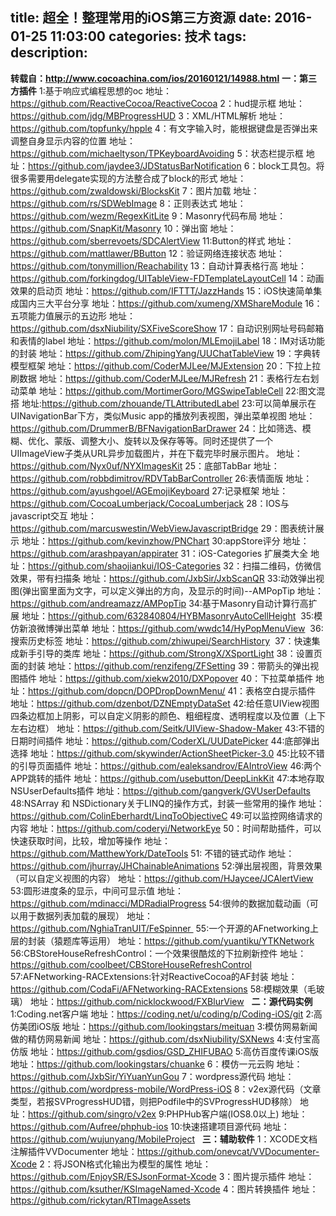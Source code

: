 title: 超全！整理常用的iOS第三方资源
date: 2016-01-25 11:03:00
categories: 技术
tags: 
description:
---
**转载自：http://www.cocoachina.com/ios/20160121/14988.html**
**一：第三方插件**
1:基于响应式编程思想的oc
地址：https://github.com/ReactiveCocoa/ReactiveCocoa
2：hud提示框
地址：https://github.com/jdg/MBProgressHUD
3：XML/HTML解析
地址：https://github.com/topfunky/hpple
4：有文字输入时，能根据键盘是否弹出来调整自身显示内容的位置
地址：https://github.com/michaeltyson/TPKeyboardAvoiding
5：状态栏提示框
地址：https://github.com/jaydee3/JDStatusBarNotification
6：block工具包。将很多需要用delegate实现的方法整合成了block的形式
地址：https://github.com/zwaldowski/BlocksKit
7：图片加载
地址：https://github.com/rs/SDWebImage
8：正则表达式
地址：https://github.com/wezm/RegexKitLite
9：Masonry代码布局
地址：https://github.com/SnapKit/Masonry
10：弹出窗
地址：https://github.com/sberrevoets/SDCAlertView
11:Button的样式
地址：https://github.com/mattlawer/BButton
12：验证网络连接状态
地址：https://github.com/tonymillion/Reachability
13：自动计算表格行高
地址：https://github.com/forkingdog/UITableView-FDTemplateLayoutCell
14：动画效果的启动页
地址：https://github.com/IFTTT/JazzHands
15：iOS快速简单集成国内三大平台分享
地址：https://github.com/xumeng/XMShareModule
16：五项能力值展示的五边形
地址：https://github.com/dsxNiubility/SXFiveScoreShow
17：自动识别网址号码邮箱和表情的label
地址：https://github.com/molon/MLEmojiLabel
18：IM对话功能的封装
地址：https://github.com/ZhipingYang/UUChatTableView
19：字典转模型框架
地址：https://github.com/CoderMJLee/MJExtension
20：下拉上拉刷数据
地址：https://github.com/CoderMJLee/MJRefresh
21：表格行左右划动菜单
地址：https://github.com/MortimerGoro/MGSwipeTableCell
22:图文混搭
地址:https://github.com/zhouande/TLAttributedLabel
23:可以简单展示在UINavigationBar下方，类似Music app的播放列表视图，弹出菜单视图
地址：https://github.com/DrummerB/BFNavigationBarDrawer
24：比如筛选、模糊、优化、蒙版、调整大小、旋转以及保存等等。同时还提供了一个UIImageView子类从URL异步加载图片，并在下载完毕时展示图片。
地址：https://github.com/Nyx0uf/NYXImagesKit
25：底部TabBar
地址：https://github.com/robbdimitrov/RDVTabBarController
26:表情面版
地址：https://github.com/ayushgoel/AGEmojiKeyboard
27:记录框架
地址：https://github.com/CocoaLumberjack/CocoaLumberjack
28：IOS与javascript交互
地址：https://github.com/marcuswestin/WebViewJavascriptBridge
29：图表统计展示
地址：https://github.com/kevinzhow/PNChart
30:appStore评分
地址：https://github.com/arashpayan/appirater
31：iOS-Categories 扩展类大全
地址：https://github.com/shaojiankui/IOS-Categories
32：扫描二维码，仿微信效果，带有扫描条
地址：https://github.com/JxbSir/JxbScanQR
33:动效弹出视图(弹出窗里面为文字，可以定义弹出的方向，及显示的时间)--AMPopTip
地址：https://github.com/andreamazz/AMPopTip
34:基于Masonry自动计算行高扩展
地址：https://github.com/632840804/HYBMasonryAutoCellHeight
 35:模仿新浪微博弹出菜单
地址：https://github.com/wwdc14/HyPopMenuView
 36:搜索历史标签
地址：https://github.com/zhiwupei/SearchHistory
 37：快速集成新手引导的类库
地址：https://github.com/StrongX/XSportLight
38：设置页面的封装
地址：https://github.com/renzifeng/ZFSetting
39：带箭头的弹出视图插件
地址：https://github.com/xiekw2010/DXPopover
40：下拉菜单插件
地址：https://github.com/dopcn/DOPDropDownMenu/
41：表格空白提示插件
地址：https://github.com/dzenbot/DZNEmptyDataSet
42:给任意UIView视图四条边框加上阴影，可以自定义阴影的颜色、粗细程度、透明程度以及位置（上下左右边框）
地址：https://github.com/Seitk/UIView-Shadow-Maker
43:不错的日期时间插件
地址：https://github.com/CoderXL/UUDatePicker
44:底部弹出选择
地址：https://github.com/skywinder/ActionSheetPicker-3.0
45:比较不错的引导页面插件
地址：https://github.com/ealeksandrov/EAIntroView
46:两个APP跳转的插件
地址：https://github.com/usebutton/DeepLinkKit
47:本地存取NSUserDefaults插件
地址：https://github.com/gangverk/GVUserDefaults
48:NSArray 和 NSDictionary关于LINQ的操作方式，封装一些常用的操作
地址：https://github.com/ColinEberhardt/LinqToObjectiveC
49:可以监控网络请求的内容
地址：https://github.com/coderyi/NetworkEye
50：时间帮助插件，可以快速获取时间，比较，增加等操作
地址：https://github.com/MatthewYork/DateTools
51: 不错的链式动作
地址：https://github.com/jhurray/JHChainableAnimations
52:弹出层视图，背景效果（可以自定义视图的内容）
地址：https://github.com/HJaycee/JCAlertView
53:圆形进度条的显示，中间可显示值
地址：https://github.com/mdinacci/MDRadialProgress
54:很帅的数据加载动画（可以用于数据列表加载的展现）
地址：https://github.com/NghiaTranUIT/FeSpinner 
55:一个开源的AFnetworking上层的封装（猿题库等运用）
地址：https://github.com/yuantiku/YTKNetwork
56:CBStoreHouseRefreshControl：一个效果很酷炫的下拉刷新控件
地址：https://github.com/coolbeet/CBStoreHouseRefreshControl
57:AFNetworking-RACExtensions:针对ReactiveCocoa的AF封装
地址：https://github.com/CodaFi/AFNetworking-RACExtensions
58:模糊效果（毛玻璃）
地址：https://github.com/nicklockwood/FXBlurView
 
**二：源代码实例**
1:Coding.net客户端
地址：https://coding.net/u/coding/p/Coding-iOS/git
2:高仿美团iOS版
地址：https://github.com/lookingstars/meituan
3:模仿网易新闻做的精仿网易新闻
地址：https://github.com/dsxNiubility/SXNews
4:支付宝高仿版
地址：https://github.com/gsdios/GSD_ZHIFUBAO
5:高仿百度传课iOS版
地址：https://github.com/lookingstars/chuanke
6：模仿一元云购
地址：https://github.com/JxbSir/YiYuanYunGou
7：wordpress源代码
地址：https://github.com/wordpress-mobile/WordPress-iOS
8：v2ex源代码（文章类型，若报SVProgressHUD错，则把Podfile中的SVProgressHUD移除）
地址：https://github.com/singro/v2ex
9:PHPHub客户端(IOS8.0以上)
地址：https://github.com/Aufree/phphub-ios
10:快速搭建项目源代码
地址：https://github.com/wujunyang/MobileProject
 
**三：辅助软件**
1：XCODE文档注解插件VVDocumenter
地址：https://github.com/onevcat/VVDocumenter-Xcode
2：将JSON格式化输出为模型的属性
地址：https://github.com/EnjoySR/ESJsonFormat-Xcode
3：图片提示插件
地址：https://github.com/ksuther/KSImageNamed-Xcode
4：图片转换插件
地址：https://github.com/rickytan/RTImageAssets

